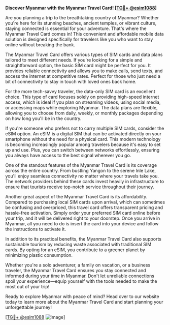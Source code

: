 **Discover Myanmar with the Myanmar Travel Card! [[TG💪+ @esim1088](https://t.me/s/esim1088)]**

Are you planning a trip to the breathtaking country of Myanmar? Whether you're here for its stunning beaches, ancient temples, or vibrant culture, staying connected is essential for your adventure. That's where the Myanmar Travel Card comes in! This convenient and affordable mobile data solution is designed specifically for travelers like you who want to stay online without breaking the bank.

The Myanmar Travel Card offers various types of SIM cards and data plans tailored to meet different needs. If you're looking for a simple and straightforward option, the basic SIM card might be perfect for you. It provides reliable connectivity and allows you to make calls, send texts, and access the internet at competitive rates. Perfect for those who just need a bit of connectivity to stay in touch with loved ones back home.

For the more tech-savvy traveler, the data-only SIM card is an excellent choice. This type of card focuses solely on providing high-speed internet access, which is ideal if you plan on streaming videos, using social media, or accessing maps while exploring Myanmar. The data plans are flexible, allowing you to choose from daily, weekly, or monthly packages depending on how long you'll be in the country.

If you're someone who prefers not to carry multiple SIM cards, consider the eSIM option. An eSIM is a digital SIM that can be activated directly on your smartphone without the need for a physical card. This modern technology is becoming increasingly popular among travelers because it's easy to set up and use. Plus, you can switch between networks effortlessly, ensuring you always have access to the best signal wherever you go.

One of the standout features of the Myanmar Travel Card is its coverage across the entire country. From bustling Yangon to the serene Inle Lake, you'll enjoy seamless connectivity no matter where your travels take you. The network providers behind these cards invest heavily in infrastructure to ensure that tourists receive top-notch service throughout their journey.

Another great aspect of the Myanmar Travel Card is its affordability. Compared to purchasing local SIM cards upon arrival, which can sometimes be confusing and overpriced, this travel card offers transparent pricing and hassle-free activation. Simply order your preferred SIM card online before your trip, and it will be delivered right to your doorstep. Once you arrive in Myanmar, all you need to do is insert the card into your device and follow the instructions to activate it.

In addition to its practical benefits, the Myanmar Travel Card also supports sustainable tourism by reducing waste associated with traditional SIM cards. By opting for an eSIM, you contribute to a greener planet by minimizing plastic consumption.

Whether you're a solo adventurer, a family on vacation, or a business traveler, the Myanmar Travel Card ensures you stay connected and informed during your time in Myanmar. Don't let unreliable connections spoil your experience—equip yourself with the tools needed to make the most out of your trip!

Ready to explore Myanmar with peace of mind? Head over to our website today to learn more about the Myanmar Travel Card and start planning your unforgettable journey! 

[[TG💪+ @esim1088](https://t.me/s/esim1088) ![Image](https://i.postimg.cc/Y0z9fWf4/image.png)]